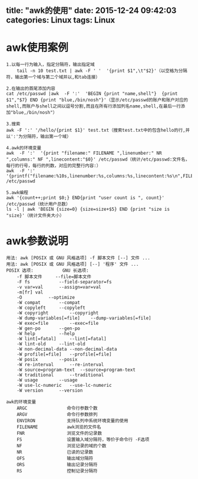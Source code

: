 title: "awk的使用"
date: 2015-12-24 09:42:03
categories: Linux
tags: Linux
---

# awk使用案例

	1.以每一行为输入，指定分隔符，输出指定域
		tail -n 10 test.txt | awk -F ' '  '{print $1",\t"$2}'（以空格为分隔符，输出第一个域与第二个域并以,和tab连接）

	2.在输出的首尾添加内容
	cat /etc/passwd |awk  -F ':'  'BEGIN {print "name,shell"}  {print $1","$7} END {print "blue,/bin/nosh"}'（显示/etc/passwd的账户和账户对应的shell,而账户与shell之间以逗号分割,而且在所有行添加列名name,shell,在最后一行添加"blue,/bin/nosh"）

	3.搜索
	awk -F ':' '/hello/{print $1}' test.txt（搜索test.txt中的包含hello的行,并以':'为分隔符，输出第一个域）

	4.awk的环境变量
	awk  -F ':'  '{print "filename:" FILENAME ",linenumber:" NR ",columns:" NF ",linecontent:"$0}' /etc/passwd（统计/etc/passwd:文件名，每行的行号，每行的列数，对应的完整行内容:）
	awk  -F ':'  '{printf("filename:%10s,linenumber:%s,columns:%s,linecontent:%s\n",FILENAME,NR,NF,$0)}' /etc/passwd

	5.awk编程
	awk '{count++;print $0;} END{print "user count is ", count}' /etc/passwd（统计用户总数）
	ls -l | awk 'BEGIN {size=0} {size=size+$5} END {print "size is "size}'（统计文件夹大小）

# awk参数说明

	用法: awk [POSIX 或 GNU 风格选项] -f 脚本文件 [--] 文件 ...
    用法: awk [POSIX 或 GNU 风格选项] [--] '程序' 文件 ...
    POSIX 选项:     		GNU 长选项:
    	-f 脚本文件		--file=脚本文件
    	-F fs			--field-separator=fs
    	-v var=val		--assign=var=val
    	-m[fr] val
    	-O			--optimize
    	-W compat		--compat
    	-W copyleft		--copyleft
    	-W copyright		--copyright
    	-W dump-variables[=file]	--dump-variables[=file]
    	-W exec=file		--exec=file
    	-W gen-po		--gen-po
    	-W help			--help
    	-W lint[=fatal]		--lint[=fatal]
    	-W lint-old		--lint-old
    	-W non-decimal-data	--non-decimal-data
    	-W profile[=file]	--profile[=file]
    	-W posix		--posix
    	-W re-interval		--re-interval
    	-W source=program-text	--source=program-text
    	-W traditional		--traditional
    	-W usage		--usage
    	-W use-lc-numeric	--use-lc-numeric
    	-W version		--version

    awk的环境变量
        ARGC               命令行参数个数
        ARGV               命令行参数排列
        ENVIRON            支持队列中系统环境变量的使用
        FILENAME           awk浏览的文件名
        FNR                浏览文件的记录数
        FS                 设置输入域分隔符，等价于命令行 -F选项
        NF                 浏览记录的域的个数
        NR                 已读的记录数
        OFS                输出域分隔符
        ORS                输出记录分隔符
        RS                 控制记录分隔符